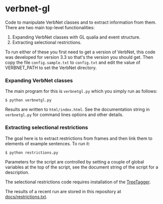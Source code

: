 # verbnet-gl

Code to manipulate VerbNet classes and to extract information from them. There are two main top-level functionalities:

1. Expanding VerbNet classes with GL qualia and event structure.
2. Extracting selectional restrictions.

To run either of these you first need to get a version of VerbNet, this code was developed for version 3.3 so that's the version you should get. Then copy the file `config.sample.txt` to `config.txt` and edit the value of VERBNET_PATH to set the VerbNet directory.


### Expanding VerbNet classes

The main program for this is `verbnetgl.py` which you simply run as follows:

```
$ python verbnetgl.py
```

Results are written to `html/index.html`. See the documentation string in `verbnetgl.py` for command lines options and other details.


### Extracting selectional restrictions

The goal here is to extract restrictions from frames and then link them to elements of example sentences. To run it:

```
$ python restrictions.py
```

Parameters for the script are controlled by setting a couple of global variables at the top of the script, see the document string of the script for a description.

The selectional restrictions code requires installation of the [TreeTagger](http://www.cis.uni-muenchen.de/~schmid/tools/TreeTagger/).

The results of a recent run are stored in this repository at [docs/restrictions.txt](docs/restrictions.txt).
